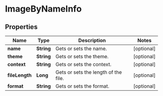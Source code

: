

# ImageByNameInfo


## Properties

| Name | Type | Description | Notes |
|------------ | ------------- | ------------- | -------------|
|**name** | **String** | Gets or sets the name. |  [optional] |
|**theme** | **String** | Gets or sets the theme. |  [optional] |
|**context** | **String** | Gets or sets the context. |  [optional] |
|**fileLength** | **Long** | Gets or sets the length of the file. |  [optional] |
|**format** | **String** | Gets or sets the format. |  [optional] |



